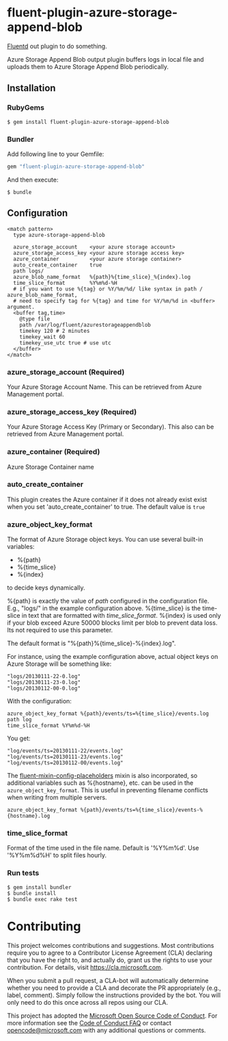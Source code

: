 # fluent-plugin-azure-storage-append-blob

[Fluentd](https://fluentd.org/) out plugin to do something.

Azure Storage Append Blob output plugin buffers logs in local file and uploads them to Azure Storage Append Blob periodically.

## Installation

### RubyGems

```
$ gem install fluent-plugin-azure-storage-append-blob
```

### Bundler

Add following line to your Gemfile:

```ruby
gem "fluent-plugin-azure-storage-append-blob"
```

And then execute:

```
$ bundle
```

## Configuration

```
<match pattern>
  type azure-storage-append-blob

  azure_storage_account    <your azure storage account>
  azure_storage_access_key <your azure storage access key>
  azure_container          <your azure storage container>
  auto_create_container    true
  path logs/
  azure_blob_name_format   %{path}%{time_slice}_%{index}.log
  time_slice_format        %Y%m%d-%H
  # if you want to use %{tag} or %Y/%m/%d/ like syntax in path / azure_blob_name_format,
  # need to specify tag for %{tag} and time for %Y/%m/%d in <buffer> argument.
  <buffer tag,time>
    @type file
    path /var/log/fluent/azurestorageappendblob
    timekey 120 # 2 minutes
    timekey_wait 60
    timekey_use_utc true # use utc
  </buffer>
</match>
```

### azure_storage_account (Required)

Your Azure Storage Account Name. This can be retrieved from Azure Management portal.

### azure_storage_access_key (Required)

Your Azure Storage Access Key (Primary or Secondary). This also can be retrieved from Azure Management portal.

### azure_container (Required)

Azure Storage Container name

### auto_create_container

This plugin creates the Azure container if it does not already exist exist when you set 'auto_create_container' to true.
The default value is `true`

### azure_object_key_format

The format of Azure Storage object keys. You can use several built-in variables:

- %{path}
- %{time_slice}
- %{index}

to decide keys dynamically.

%{path} is exactly the value of *path* configured in the configuration file. E.g., "logs/" in the example configuration above.
%{time_slice} is the time-slice in text that are formatted with *time_slice_format*.
%{index} is used only if your blob exceed Azure 50000 blocks limit per blob to prevent data loss. Its not required to use this parameter.

The default format is "%{path}%{time_slice}-%{index}.log".

For instance, using the example configuration above, actual object keys on Azure Storage will be something like:

```
"logs/20130111-22-0.log"
"logs/20130111-23-0.log"
"logs/20130112-00-0.log"
```

With the configuration:

```
azure_object_key_format %{path}/events/ts=%{time_slice}/events.log
path log
time_slice_format %Y%m%d-%H
```

You get:

```
"log/events/ts=20130111-22/events.log"
"log/events/ts=20130111-23/events.log"
"log/events/ts=20130112-00/events.log"
```

The [fluent-mixin-config-placeholders](https://github.com/tagomoris/fluent-mixin-config-placeholders) mixin is also incorporated, so additional variables such as %{hostname}, etc. can be used in the `azure_object_key_format`. This is useful in preventing filename conflicts when writing from multiple servers.

```
azure_object_key_format %{path}/events/ts=%{time_slice}/events-%{hostname}.log
```

### time_slice_format

Format of the time used in the file name. Default is '%Y%m%d'. Use '%Y%m%d%H' to split files hourly.

### Run tests
    $ gem install bundler
    $ bundle install
    $ bundle exec rake test

# Contributing

This project welcomes contributions and suggestions.  Most contributions require you to agree to a
Contributor License Agreement (CLA) declaring that you have the right to, and actually do, grant us
the rights to use your contribution. For details, visit https://cla.microsoft.com.

When you submit a pull request, a CLA-bot will automatically determine whether you need to provide
a CLA and decorate the PR appropriately (e.g., label, comment). Simply follow the instructions
provided by the bot. You will only need to do this once across all repos using our CLA.

This project has adopted the [Microsoft Open Source Code of Conduct](https://opensource.microsoft.com/codeofconduct/).
For more information see the [Code of Conduct FAQ](https://opensource.microsoft.com/codeofconduct/faq/) or
contact [opencode@microsoft.com](mailto:opencode@microsoft.com) with any additional questions or comments.
